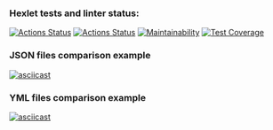 ### Hexlet tests and linter status:
[![Actions Status](https://github.com/Femalopper/frontend-project-46/workflows/hexlet-check/badge.svg)](https://github.com/Femalopper/frontend-project-46/actions)
[![Actions Status](https://github.com/Femalopper/frontend-project-46/workflows/Node%20CI/badge.svg)](https://github.com/Femalopper/frontend-project-46/actions)
[![Maintainability](https://api.codeclimate.com/v1/badges/289c0c03d6d191f6410a/maintainability)](https://codeclimate.com/github/Femalopper/frontend-project-46/maintainability)
[![Test Coverage](https://api.codeclimate.com/v1/badges/289c0c03d6d191f6410a/test_coverage)](https://codeclimate.com/github/Femalopper/frontend-project-46/test_coverage)

### JSON files comparison example
[![asciicast](https://asciinema.org/a/PnAZKQomnyIwtRAet5yhezqxd.svg)](https://asciinema.org/a/PnAZKQomnyIwtRAet5yhezqxd)
### YML files comparison example
[![asciicast](https://asciinema.org/a/3ecNphbQcOVEVqPTs4WnF2s5T.svg)](https://asciinema.org/a/3ecNphbQcOVEVqPTs4WnF2s5T)